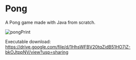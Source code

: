 # Pong
 A Pong game made with Java from scratch.
 
 ![pongPrint](https://user-images.githubusercontent.com/48020553/159198415-10f13539-9e9c-4f57-9cb3-0e728626bcd8.png)

Executable download: https://drive.google.com/file/d/1HhsWFBV20tqZidB51HO7jZ-bkOJtppNV/view?usp=sharing
